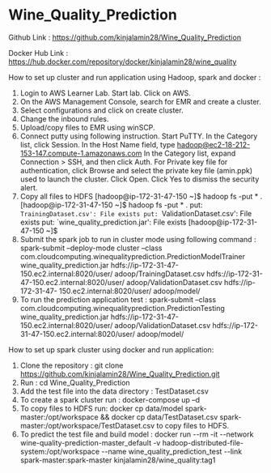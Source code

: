 # Wine_Quality_Prediction
Github Link : https://github.com/kinjalamin28/Wine_Quality_Prediction

Docker Hub Link : https://hub.docker.com/repository/docker/kinjalamin28/wine_quality

How to set up cluster and run application using Hadoop, spark and docker :
1.	Login to AWS Learner Lab. Start lab. Click on AWS. 
2.	On the AWS Management Console, search for EMR and create a cluster.
3.	Select configurations and click on create cluster.
4.	Change the inbound rules. 
5.	Upload/copy files to EMR using winSCP.
6.	Connect putty using following instruction.
    Start PuTTY.
    In the Category list, click Session.
    In the Host Name field, type hadoop@ec2-18-212-153-147.compute-1.amazonaws.com
    In the Category list, expand Connection > SSH, and then click Auth.
    For Private key file for authentication, click Browse and select the private key file (amin.ppk) used to launch the cluster.
    Click Open.
    Click Yes to dismiss the security alert.
7.	Copy all files to HDFS
[hadoop@ip-172-31-47-150 ~]$ hadoop fs -put * .
[hadoop@ip-172-31-47-150 ~]$ hadoop fs -put * .
put: `TrainingDataset.csv': File exists
put: `ValidationDataset.csv': File exists
put: `wine_quality_prediction.jar': File exists
[hadoop@ip-172-31-47-150 ~]$
8.	Submit the spark job to run in cluster mode using following command : 
    spark-submit –deploy-mode cluster –class com.cloudcomputing.winequalityprediction.PredictionModelTrainer wine_quality_prediction.jar hdfs://ip-172-31-47-   150.ec2.internal:8020/user/ adoop/TrainingDataset.csv hdfs://ip-172-31-47-150.ec2.internal:8020/user/ adoop/ValidationDataset.csv hdfs://ip-172-31-47-  150.ec2.internal:8020/user/ adoop/model/
9.	To run the prediction application test : 
spark-submit –class com.cloudcomputing.winequalityprediction.PredictionTesting wine_quality_prediction.jar hdfs://ip-172-31-47-150.ec2.internal:8020/user/ adoop/ValidationDataset.csv hdfs://ip-172-31-47-150.ec2.internal:8020/user/ adoop/model/

How to set up spark cluster using docker and run application:

1.	Clone the repository : 
git clone https://github.com/kinjalamin28/Wine_Quality_Prediction.git
2.	Run : cd Wine_Quality_Prediction
3.	Add the test file into the data directory : TestDataset.csv
4.	To create a spark cluster run : docker-compose up –d 
5.	To copy files to HDFS run:
docker cp data/model spark-master:/opt/workspace && docker cp data/TestDataset.csv  spark-master:/opt/workspace/TestDataset.csv to copy files to HDFS.
6.	To predict the test file and build model : 
docker run --rm -it --network wine-quality-prediction-master_default -v hadoop-distributed-file-system:/opt/workspace --name wine_quality_prediction_test --link spark-master:spark-master kinjalamin28/wine_quality:tag1

